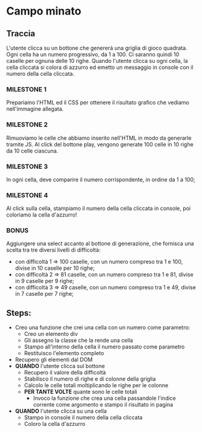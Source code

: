 # Campo minato

## Traccia

L'utente clicca su un bottone che genererà una griglia di gioco quadrata.
Ogni cella ha un numero progressivo, da 1 a 100.
Ci saranno quindi 10 caselle per ognuna delle 10 righe.
Quando l'utente clicca su ogni cella, la cella cliccata si colora di azzurro ed emetto un messaggio in console con il numero della cella cliccata.

### MILESTONE 1

Prepariamo l'HTML ed il CSS per ottenere il risultato grafico che vediamo nell'immagine allegata.

### MILESTONE 2

Rimuoviamo le celle che abbiamo inserito nell'HTML in modo da generarle tramite JS. Al click del bottone play, vengono generate 100 celle in 10 righe da 10 celle ciascuna.

### MILESTONE 3

In ogni cella, deve comparire il numero corrispondente, in ordine da 1 a 100;

### MILESTONE 4

Al click sulla cella, stampiamo il numero della cella cliccata in console, poi coloriamo la cella d'azzurro!

### BONUS

Aggiungere una select accanto al bottone di generazione, che fornisca una scelta tra tre diversi livelli di difficoltà:

- con difficoltà 1 => 100 caselle, con un numero compreso tra 1 e 100, divise in 10 caselle per 10 righe;
- con difficoltà 2 => 81 caselle, con un numero compreso tra 1 e 81, divise in 9 caselle per 9 righe;
- con difficoltà 3 => 49 caselle, con un numero compreso tra 1 e 49, divise in 7 caselle per 7 righe;

## Steps:

- Creo una funzione che crei una cella con un numero come parametro:
  - Creo un elemento div
  - Gli assegno la classe che la rende una cella
  - Stampo all'interno della cella il numero passato come parametro
  - Restituisco l'elemento completo
- Recupero gli elementi dal DOM
- **QUANDO** l'utente clicca sul bottone
  - Recupero il valore della difficoltà
  - Stabilisco il numero di righe e di colonne della griglia
  - Calcolo le celle totali moltiplicando le righe per le colonne
  - **PER TANTE VOLTE** quante sono le celle totali
    - Invoco la funzione che crea una cella passandole l'indice corrente come argomento e stampo il risultato in pagina
- **QUANDO** l'utente clicca su una cella
  - Stampo in console il numero della cella cliccata
  - Coloro la cella d'azzurro
